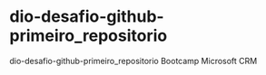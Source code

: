 # dio-desafio-github-primeiro_repositorio
dio-desafio-github-primeiro_repositorio Bootcamp Microsoft CRM
